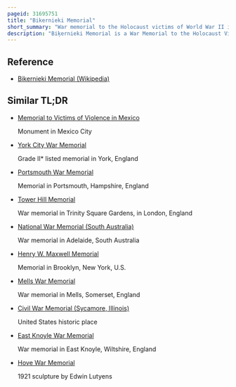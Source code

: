 ```yaml
---
pageid: 31695751
title: "Bikernieki Memorial"
short_summary: "War memorial to the Holocaust victims of World War II in Biķernieki forest"
description: "Biķernieki Memorial is a War Memorial to the Holocaust Victims of World War Ii in Biķernieki forest in Riga, Latvia. Biķernieki Forest is the biggest Mass Murder Site during the Holocaust in Latvia with two memorial Territories spanning over 80,000 square Metres with 55 marked burial Sites with around 20,000 Victims still buried in total."
---
```


## Reference

- [Bikernieki Memorial (Wikipedia)](https://en.wikipedia.org/?curid=31695751)

## Similar TL;DR

- [Memorial to Victims of Violence in Mexico](/tldr/en/memorial-to-victims-of-violence-in-mexico)

  Monument in Mexico City

- [York City War Memorial](/tldr/en/york-city-war-memorial)

  Grade II\* listed memorial in York, England

- [Portsmouth War Memorial](/tldr/en/portsmouth-war-memorial)

  Memorial in Portsmouth, Hampshire, England

- [Tower Hill Memorial](/tldr/en/tower-hill-memorial)

  War memorial in Trinity Square Gardens, in London, England

- [National War Memorial (South Australia)](/tldr/en/national-war-memorial-south-australia)

  War memorial in Adelaide, South Australia

- [Henry W. Maxwell Memorial](/tldr/en/henry-w-maxwell-memorial)

  Memorial in Brooklyn, New York, U.S.

- [Mells War Memorial](/tldr/en/mells-war-memorial)

  War memorial in Mells, Somerset, England

- [Civil War Memorial (Sycamore, Illinois)](/tldr/en/civil-war-memorial-sycamore-illinois)

  United States historic place

- [East Knoyle War Memorial](/tldr/en/east-knoyle-war-memorial)

  War memorial in East Knoyle, Wiltshire, England

- [Hove War Memorial](/tldr/en/hove-war-memorial)

  1921 sculpture by Edwin Lutyens
